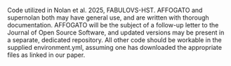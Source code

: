 Code utilized in Nolan et al. 2025, FABULOVS-HST.  AFFOGATO and supernolan both may have general use, and are written with thorough documentation.  AFFOGATO will be the subject of a follow-up letter to the Journal of Open Source Software, and updated versions may be present in a separate, dedicated repository.  All other code should be workable in the supplied environment.yml, assuming one has downloaded the appropriate files as linked in our paper.
